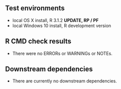 ## Test environments
* local OS X install, R 3.1.2 **UPDATE, RP / PF**
* local Windows 10 install, R development version

## R CMD check results
* There were no ERRORs or WARNINGs or NOTEs.

## Downstream dependencies
* There are currently no downstream dependencies.
